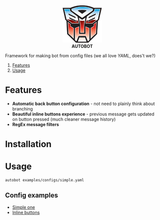 <p align="center">
    <img src="https://github.com/andrewsapw/autobot/raw/master/docs/static/autobot_head.png" alt="Pyrogram" width="128">
    <br>
    <b>AUTOBOT</b>
    <br>
</p>


Framework for making bot from config files (we all love *YAML*, does't we?)

1. [Features](#features)
2. [Usage](#usage)

# Features
- **Automatic back button configuration** - not need to plainly think about branching
- **Beautiful inline buttons experience** - previous message gets updated on button pressed (much cleaner message history)
- **RegEx message filters**

# Installation


# Usage

```sh
autobot examples/configs/simple.yaml
```

## Config examples
- [Simple one](/examples/configs/simple.yaml)
- [Inline buttons](/examples/configs/inline_buttons.yaml)
